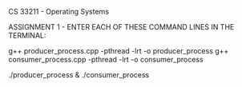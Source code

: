 CS 33211 - Operating Systems


ASSIGNMENT 1 - ENTER EACH OF THESE COMMAND LINES IN THE TERMINAL: 

g++ producer_process.cpp -pthread -lrt -o producer_process
g++ consumer_process.cpp -pthread -lrt -o consumer_process

./producer_process & ./consumer_process
